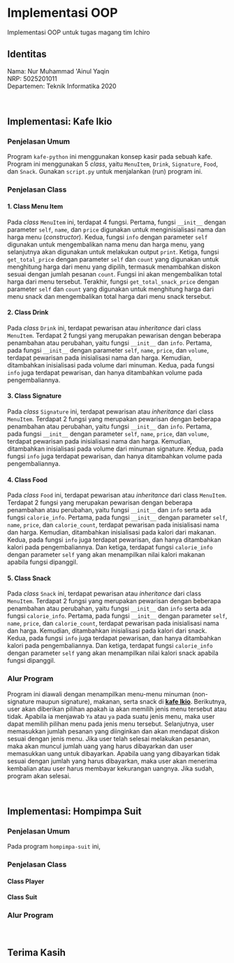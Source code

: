# Implementasi OOP
Implementasi OOP untuk tugas magang tim Ichiro

## Identitas
Nama: Nur Muhammad 'Ainul Yaqin <br/>
NRP: 5025201011 <br/>
Departemen: Teknik Informatika 2020 <br/>

<br/>

## Implementasi: Kafe Ikio 
### Penjelasan Umum
Program `kafe-python` ini menggunakan konsep kasir pada sebuah kafe. Program ini menggunakan 5 <i>class</i>, yaitu `MenuItem`, `Drink`, `Signature`, `Food`, dan `Snack`. Gunakan `script.py` untuk menjalankan (run) program ini.

### Penjelasan Class
#### 1. Class Menu Item
Pada <i>class</i> `MenuItem` ini, terdapat 4 fungsi. Pertama, fungsi `__init__` dengan parameter `self`, `name`, dan `price` digunakan untuk menginisialisasi nama dan harga menu (<i>constructor</i>). Kedua, fungsi `info` dengan parameter `self` digunakan untuk mengembalikan nama menu dan harga menu, yang selanjutnya akan digunakan untuk melakukan output `print`. Ketiga, fungsi `get_total_price` dengan parameter `self` dan `count` yang digunakan untuk menghitung harga dari menu yang dipilih, termasuk menambahkan diskon sesuai dengan jumlah pesanan `count`. Fungsi ini akan mengembalikan total harga dari menu tersebut. Terakhir, fungsi `get_total_snack_price` dengan parameter `self` dan `count` yang digunakan untuk menghitung harga dari menu snack dan mengembalikan total harga dari menu snack tersebut.

#### 2. Class Drink
Pada <i>class</i> `Drink` ini, terdapat pewarisan atau <i>inheritance</i> dari class `MenuItem`. Terdapat 2 fungsi yang merupakan pewarisan dengan beberapa penambahan atau perubahan, yaitu fungsi `__init__` dan `info`. Pertama, pada fungsi `__init__` dengan parameter `self`, `name`, `price`, dan `volume`, terdapat pewarisan pada inisialisasi nama dan harga. Kemudian, ditambahkan inisialisasi pada volume dari minuman. Kedua, pada fungsi `info` juga terdapat pewarisan, dan hanya ditambahkan volume pada pengembaliannya.  

#### 3. Class Signature
Pada <i>class</i> `Signature` ini, terdapat pewarisan atau <i>inheritance</i> dari class `MenuItem`. Terdapat 2 fungsi yang merupakan pewarisan dengan beberapa penambahan atau perubahan, yaitu fungsi `__init__` dan `info`. Pertama, pada fungsi `__init__` dengan parameter `self`, `name`, `price`, dan `volume`, terdapat pewarisan pada inisialisasi nama dan harga. Kemudian, ditambahkan inisialisasi pada volume dari minuman signature. Kedua, pada fungsi `info` juga terdapat pewarisan, dan hanya ditambahkan volume pada pengembaliannya.  

#### 4. Class Food
Pada <i>class</i> `Food` ini, terdapat pewarisan atau <i>inheritance</i> dari class `MenuItem`. Terdapat 2 fungsi yang merupakan pewarisan dengan beberapa penambahan atau perubahan, yaitu fungsi `__init__` dan `info` serta ada fungsi `calorie_info`. Pertama, pada fungsi `__init__` dengan parameter `self`, `name`, `price`, dan `calorie_count`, terdapat pewarisan pada inisialisasi nama dan harga. Kemudian, ditambahkan inisialisasi pada kalori dari makanan. Kedua, pada fungsi `info` juga terdapat pewarisan, dan hanya ditambahkan kalori pada pengembaliannya. Dan ketiga, terdapat fungsi `calorie_info` dengan parameter `self` yang akan menampilkan nilai kalori makanan apabila fungsi dipanggil.

#### 5. Class Snack
Pada <i>class</i> `Snack` ini, terdapat pewarisan atau <i>inheritance</i> dari class `MenuItem`. Terdapat 2 fungsi yang merupakan pewarisan dengan beberapa penambahan atau perubahan, yaitu fungsi `__init__` dan `info` serta ada fungsi `calorie_info`. Pertama, pada fungsi `__init__` dengan parameter `self`, `name`, `price`, dan `calorie_count`, terdapat pewarisan pada inisialisasi nama dan harga. Kemudian, ditambahkan inisialisasi pada kalori dari snack. Kedua, pada fungsi `info` juga terdapat pewarisan, dan hanya ditambahkan kalori pada pengembaliannya. Dan ketiga, terdapat fungsi `calorie_info` dengan parameter `self` yang akan menampilkan nilai kalori snack apabila fungsi dipanggil.


### Alur Program
Program ini diawali dengan menampilkan menu-menu minuman (non-signature maupun signature), makanan, serta snack di <b><a href='https://www.instagram.com/ikiocoffee/'>kafe Ikio<a></b>. Berikutnya, user akan diberikan pilihan apakah ia akan memilih jenis menu tersebut atau tidak. Apabila ia menjawab `Ya` atau `ya` pada suatu jenis menu, maka user dapat memilih pilihan menu pada jenis menu tersebut. Selanjutnya, user memasukkan jumlah pesanan yang diinginkan dan akan mendapat diskon sesuai dengan jenis menu. Jika user telah selesai melakukan pesanan, maka akan muncul jumlah uang yang harus dibayarkan dan user memasukkan uang untuk dibayarkan. Apabila uang yang dibayarkan tidak sesuai dengan jumlah yang harus dibayarkan, maka user akan menerima kembalian atau user harus membayar kekurangan uangnya. Jika sudah, program akan selesai.  

<br/>

## Implementasi: Hompimpa Suit
### Penjelasan Umum
Pada program `hompimpa-suit` ini,

### Penjelasan Class
#### Class Player
#### Class Suit

### Alur Program

<br/>

## Terima Kasih 
